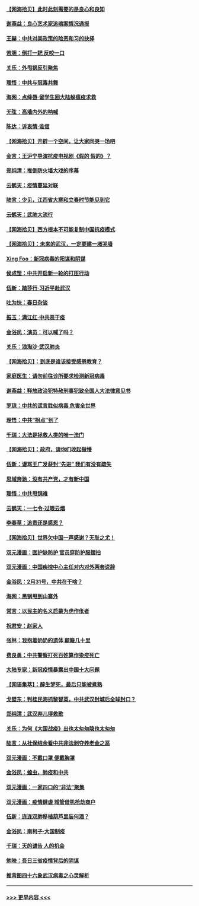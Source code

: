 #### [【网海拾贝】此时此刻需要的是良心和良知](../pages/nsc993/n11945471.md?t=03171102) 
#### [谢燕益：良心艺术家追魂案情况通报](../pages/nsc993/n11945327.md?t=03171102) 
#### [王赫：中共对美政策的险恶和习的抉择](../pages/nsc993/n11944942.md?t=03171102) 
#### [苦胆：倒打一耙 反咬一口](../pages/nsc993/n11944542.md?t=03171102) 
#### [关乐：外甩锅反引聚焦](../pages/nsc993/n11944211.md?t=03171102) 
#### [理悟：中共与冠毒共舞](../pages/nsc993/n11944197.md?t=03171102) 
#### [海网：点绛唇‧留学生回大陆躲瘟疫求救](../pages/nsc993/n11944043.md?t=03171102) 
#### [无弦：高墙内外的呐喊](../pages/nsc993/n11943684.md?t=03171102) 
#### [陈达：诉衷情·谁信](../pages/nsc993/n11942899.md?t=03171102) 
#### [【网海拾贝】开辟一个空间，让大家同哭一场吧](../pages/nsc993/n11942165.md?t=03171102) 
#### [金言：王沪宁导演抗疫电视剧《假的 假的》？](../pages/nsc993/n11941510.md?t=03171102) 
#### [郑纯清：推倒防火墙大戏的序幕](../pages/nsc993/n11940838.md?t=03171102) 
#### [云鹤天：疫情蔓延对联](../pages/nsc993/n11940579.md?t=03171102) 
#### [陆言：少见，江西省大寒和立春时节能见到它](../pages/nsc993/n11939983.md?t=03171102) 
#### [云鹤天：武肺大流行](../pages/nsc993/n11939902.md?t=03171102) 
#### [【网海拾贝】西方根本不可能复制中国抗疫模式](../pages/nsc993/n11939725.md?t=03171102) 
#### [【网海拾贝】：未来的武汉，一定要建一堵哭墙](../pages/nsc993/n11938684.md?t=03171102) 
#### [Xing Foo：新冠病毒的阳谋和阴谋](../pages/nsc993/n11936086.md?t=03171102) 
#### [侯成罡：中共开启新一轮的打压行动](../pages/nsc993/n11935730.md?t=03171102) 
#### [伍新：踏莎行‧习近平赴武汉](../pages/nsc993/n11935157.md?t=03171102) 
#### [吐为快：春日杂谈](../pages/nsc993/n11934776.md?t=03171102) 
#### [振玉：满江红‧中共恶于疫](../pages/nsc993/n11934647.md?t=03171102) 
#### [金浴凤：演员：可以喊了吗？](../pages/nsc993/n11934602.md?t=03171102) 
#### [关乐：浪淘沙·武汉肺炎](../pages/nsc993/n11931792.md?t=03171102) 
#### [【网海拾贝】：到底是谁该接受感恩教育？](../pages/nsc993/n11931552.md?t=03171102) 
#### [家庭医生：请勿前往诊所要求检测新冠病毒](../pages/nsc993/n11929190.md?t=03171102) 
#### [谢燕益：释放政治犯特赦刑事犯致全国人大法律意见书](../pages/nsc993/n11928978.md?t=03171102) 
#### [罗琼：中共的谎言胜似病毒 危害全世界](../pages/nsc993/n11922636.md?t=03171102) 
#### [理悟：中共“拐点”到了](../pages/nsc993/n11928496.md?t=03171102) 
#### [千瑞：大法是拯救人类的唯一法门](../pages/nsc993/n11927637.md?t=03171102) 
#### [【网海拾贝】：政府，请你们收起傲慢](../pages/nsc993/n11926932.md?t=03171102) 
#### [伍新：谩骂王广发获封“先进” 我们有没有疏失](../pages/nsc993/n11926101.md?t=03171102) 
#### [思域奔驰：没有共产党，才有新中国](../pages/nsc993/n11926058.md?t=03171102) 
#### [理悟：中共甩锅难](../pages/nsc993/n11925355.md?t=03171102) 
#### [云鹤天：一七令·过眼云烟](../pages/nsc993/n11925284.md?t=03171102) 
#### [李春草：追责还是感恩？](../pages/nsc993/n11925274.md?t=03171102) 
#### [【网海拾贝】世界欠中国一声感谢？无耻之尤！](../pages/nsc993/n11925239.md?t=03171102) 
#### [双元漫画：医护缺防护 官员穿防护服摆拍](../pages/nsc993/n11923899.md?t=03171102) 
#### [双元漫画：中国疾控中心主任对内对外两套说辞](../pages/nsc993/n11921994.md?t=03171102) 
#### [金浴凤：2月31号，中共在干啥？](../pages/nsc993/n11922706.md?t=03171102) 
#### [海网：黑锅甩到山寨外](../pages/nsc993/n11922688.md?t=03171102) 
#### [常言：以民主的名义启蒙为虎作伥者](../pages/nsc993/n11922217.md?t=03171102) 
#### [祝君安：赵家人](../pages/nsc993/n11922209.md?t=03171102) 
#### [张林：我抱着奶奶的遗体 颠簸几十里](../pages/nsc993/n11920945.md?t=03171102) 
#### [费良勇：中共警察打死百姓算作染疫死亡](../pages/nsc993/n11919264.md?t=03171102) 
#### [大陆专家：新冠疫情暴露出中国十大问题](../pages/nsc993/n11919187.md?t=03171102) 
#### [【网语集萃】：醉生梦死，最后只能被煮熟](../pages/nsc993/n11918994.md?t=03171102) 
#### [戈壁东：判桂民海抓黎智英，中共武汉封城后全球封口？](../pages/nsc993/n11917982.md?t=03171102) 
#### [郑纯清：武汉弃儿得救歌](../pages/nsc993/n11917881.md?t=03171102) 
#### [关乐：为何《大国战疫》出也太匆匆隐也太匆匆](../pages/nsc993/n11917792.md?t=03171102) 
#### [陆言：从社保结余看中共非法剥夺养老金之恶](../pages/nsc993/n11917084.md?t=03171102) 
#### [双元漫画：不戴口罩 便戴胸罩](../pages/nsc993/n11916447.md?t=03171102) 
#### [金浴凤：蝗虫，肺疫和中共](../pages/nsc993/n11916904.md?t=03171102) 
#### [双元漫画：一家四口的“非法”聚集](../pages/nsc993/n11916378.md?t=03171102) 
#### [双元漫画：疫情肆虐 城管借机抢劫商户](../pages/nsc993/n11916310.md?t=03171102) 
#### [伍新：连连双肺移植葫芦里装何酒？](../pages/nsc993/n11913667.md?t=03171102) 
#### [金浴凤：南柯子·大国制疫](../pages/nsc993/n11913657.md?t=03171102) 
#### [千瑞：天的谴告  人的机会](../pages/nsc993/n11913309.md?t=03171102) 
#### [勉映：吾日三省疫情背后的阴谋](../pages/nsc993/n11913079.md?t=03171102) 
#### [推背图四十六象武汉病毒之心灵解析](../pages/nsc993/n11911761.md?t=03171102) 

----
#### [ >>> 更早内容 <<< ](../indexes/nsc993-earlier.md)
